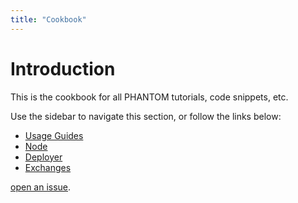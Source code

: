 ```yaml
---
title: "Cookbook"
---
```


# Introduction

This is the cookbook for all PHANTOM tutorials, code snippets, etc. 


Use the sidebar to navigate this section, or follow the links below:

* [Usage Guides](/cookbook/usage-guides/)
* [Node](/cookbook/node/)
* [Deployer](/cookbook/deployer/)
* [Exchanges](/cookbook/exchanges/)

[open an issue](https://github.com/PhantomChain/docs).